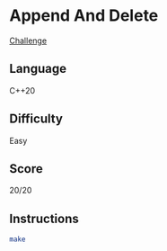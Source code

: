 # Append And Delete
[Challenge](https://www.hackerrank.com/challenges/append-and-delete/problem)

## Language
C++20

## Difficulty
Easy

## Score
20/20

## Instructions
```bash
make
```
